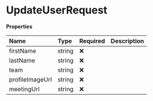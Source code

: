 # UpdateUserRequest

**Properties**

| Name            | Type   | Required | Description |
| :-------------- | :----- | :------- | :---------- |
| firstName       | string | ❌       |             |
| lastName        | string | ❌       |             |
| team            | string | ❌       |             |
| profileImageUrl | string | ❌       |             |
| meetingUrl      | string | ❌       |             |

<!-- This file was generated by liblab | https://liblab.com/ -->
